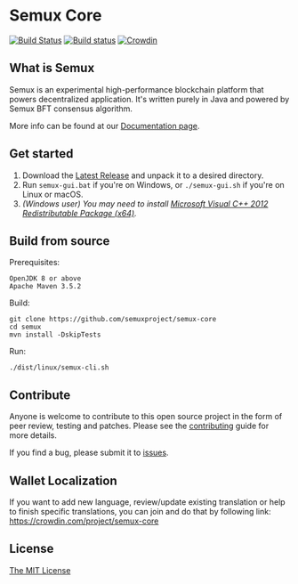 # Semux Core

[![Build Status](https://travis-ci.org/semuxproject/semux-core.svg)](https://travis-ci.org/semuxproject/semux-core)
[![Build status](https://ci.appveyor.com/api/projects/status/dkeif4luqj7fymi7?svg=true)](https://ci.appveyor.com/project/semuxproject/semux-core)
[![Crowdin](https://badges.crowdin.net/semux-core/localized.svg)](https://crowdin.com/project/semux-core)

## What is Semux

Semux is an experimental high-performance blockchain platform that powers decentralized application. It's written purely in Java and powered by Semux BFT consensus algorithm.

More info can be found at our [Documentation page](./docs/README.md).


## Get started

1. Download the [Latest Release](https://github.com/semuxproject/semux-core/releases) and unpack it to a desired directory.
2. Run `semux-gui.bat` if you're on Windows, or `./semux-gui.sh` if you're on Linux or macOS.
3. *(Windows user) You may need to install [Microsoft Visual C++ 2012 Redistributable Package (x64)](https://www.microsoft.com/en-us/download/details.aspx?id=30679).*


## Build from source

Prerequisites:
```
OpenJDK 8 or above
Apache Maven 3.5.2
```

Build:
```
git clone https://github.com/semuxproject/semux-core
cd semux
mvn install -DskipTests
```

Run:
```
./dist/linux/semux-cli.sh
```

## Contribute

Anyone is welcome to contribute to this open source project in the form of peer review, testing and patches. Please see the [contributing](./.github/CONTRIBUTING.md) guide for more details.

If you find a bug, please submit it to [issues](https://github.com/semuxproject/semux-core/issues).


## Wallet Localization

If you want to add new language, review/update existing translation or help to finish specific translations, you can join and do that by following link:
https://crowdin.com/project/semux-core


## License

[The MIT License](./LICENSE)
